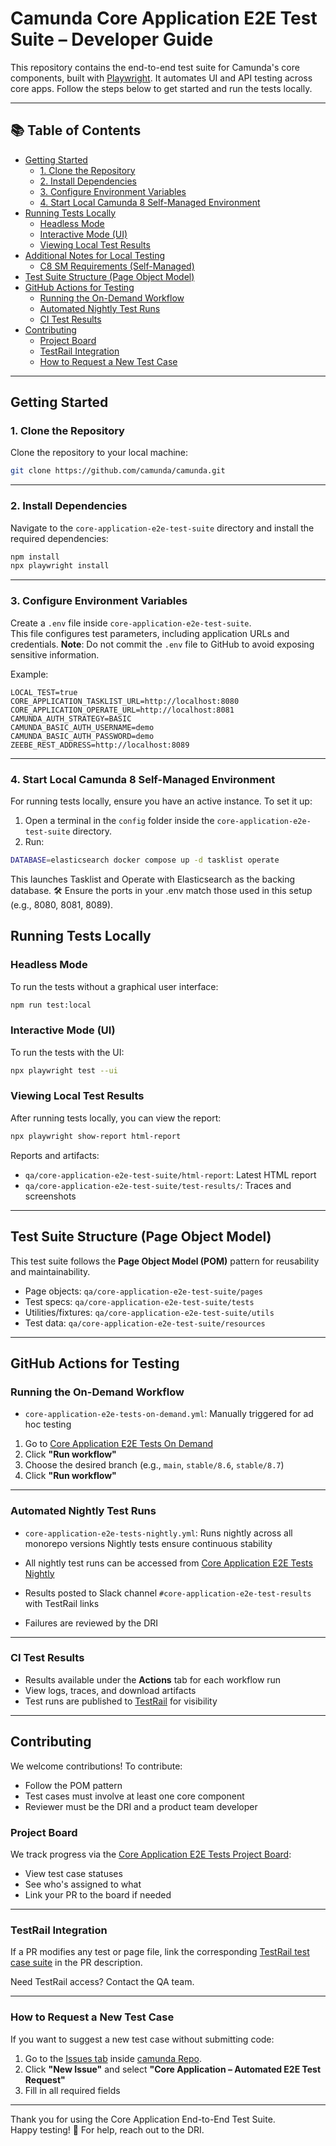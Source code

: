 # Camunda Core Application E2E Test Suite – Developer Guide

This repository contains the end-to-end test suite for Camunda's core components, built with [Playwright](https://playwright.dev/). It automates UI and API testing across core apps.
Follow the steps below to get started and run the tests locally.

---

## 📚 Table of Contents

- [Getting Started](#getting-started)
  - [1. Clone the Repository](#1-clone-the-repository)
  - [2. Install Dependencies](#2-install-dependencies)
  - [3. Configure Environment Variables](#3-configure-environment-variables)
  - [4. Start Local Camunda 8 Self-Managed Environment](#4-start-local-camunda-8-self-managed-environment)
- [Running Tests Locally](#running-tests-locally)
  - [Headless Mode](#headless-mode)
  - [Interactive Mode (UI)](#interactive-mode-ui)
  - [Viewing Local Test Results](#viewing-local-test-results)
- [Additional Notes for Local Testing](#additional-notes-for-local-testing)
  - [C8 SM Requirements (Self-Managed)](#c8-sm-requirements-self-managed)
- [Test Suite Structure (Page Object Model)](#test-suite-structure-page-object-model)
- [GitHub Actions for Testing](#github-actions-for-testing)
  - [Running the On-Demand Workflow](#running-the-on-demand-workflow)
  - [Automated Nightly Test Runs](#automated-nightly-test-runs)
  - [CI Test Results](#ci-test-results)
- [Contributing](#contributing)
  - [Project Board](#project-board)
  - [TestRail Integration](#testrail-integration)
  - [How to Request a New Test Case](#how-to-request-a-new-test-case)

---

## Getting Started

### 1. Clone the Repository

Clone the repository to your local machine:

```bash
git clone https://github.com/camunda/camunda.git
```

---

### 2. Install Dependencies

Navigate to the `core-application-e2e-test-suite` directory and install the required dependencies:

```bash
npm install
npx playwright install
```

---

### 3. Configure Environment Variables

Create a `.env` file inside `core-application-e2e-test-suite`.  
This file configures test parameters, including application URLs and credentials.
**Note**: Do not commit the `.env` file to GitHub to avoid exposing sensitive information.

Example:

```env
LOCAL_TEST=true
CORE_APPLICATION_TASKLIST_URL=http://localhost:8080
CORE_APPLICATION_OPERATE_URL=http://localhost:8081
CAMUNDA_AUTH_STRATEGY=BASIC
CAMUNDA_BASIC_AUTH_USERNAME=demo
CAMUNDA_BASIC_AUTH_PASSWORD=demo
ZEEBE_REST_ADDRESS=http://localhost:8089
```

---

### 4. Start Local Camunda 8 Self-Managed Environment

For running tests locally, ensure you have an active instance. To set it up:

1. Open a terminal in the `config` folder inside the `core-application-e2e-test-suite` directory.
2. Run:

```bash
DATABASE=elasticsearch docker compose up -d tasklist operate
```

This launches Tasklist and Operate with Elasticsearch as the backing database.
🛠️ Ensure the ports in your .env match those used in this setup (e.g., 8080, 8081, 8089).

## Running Tests Locally

### Headless Mode

To run the tests without a graphical user interface:

```bash
npm run test:local
```

### Interactive Mode (UI)

To run the tests with the UI:

```bash
npx playwright test --ui
```

### Viewing Local Test Results

After running tests locally, you can view the report:

```bash
npx playwright show-report html-report
```

Reports and artifacts:

- `qa/core-application-e2e-test-suite/html-report`: Latest HTML report
- `qa/core-application-e2e-test-suite/test-results/`: Traces and screenshots

---

## Test Suite Structure (Page Object Model)

This test suite follows the **Page Object Model (POM)** pattern for reusability and maintainability.

- Page objects: `qa/core-application-e2e-test-suite/pages`
- Test specs: `qa/core-application-e2e-test-suite/tests`
- Utilities/fixtures: `qa/core-application-e2e-test-suite/utils`
- Test data: `qa/core-application-e2e-test-suite/resources`

---

## GitHub Actions for Testing

### Running the On-Demand Workflow

- `core-application-e2e-tests-on-demand.yml`: Manually triggered for ad hoc testing

1. Go to [Core Application E2E Tests On Demand](https://github.com/camunda/camunda/actions/workflows/core-application-e2e-tests-on-demand.yml)
2. Click **"Run workflow"**
3. Choose the desired branch (e.g., `main`, `stable/8.6`, `stable/8.7`)
4. Click **"Run workflow"**

---

### Automated Nightly Test Runs

- `core-application-e2e-tests-nightly.yml`: Runs nightly across all monorepo versions
  Nightly tests ensure continuous stability

- All nightly test runs can be accessed from [Core Application E2E Tests Nightly](https://github.com/camunda/camunda/actions/workflows/core-application-e2e-tests-nightly.yml)

- Results posted to Slack channel `#core-application-e2e-test-results` with TestRail links

- Failures are reviewed by the DRI

---

### CI Test Results

- Results available under the **Actions** tab for each workflow run
- View logs, traces, and download artifacts
- Test runs are published to [TestRail](https://camunda.testrail.com/index.php?/runs/overview/33) for visibility

---

## Contributing

We welcome contributions! To contribute:

- Follow the POM pattern
- Test cases must involve at least one core component
- Reviewer must be the DRI and a product team developer

### Project Board

We track progress via the [Core Application E2E Tests Project Board](https://github.com/orgs/camunda/projects/178/views/1):

- View test case statuses
- See who's assigned to what
- Link your PR to the board if needed

---

### TestRail Integration

If a PR modifies any test or page file, link the corresponding [TestRail test case suite](https://camunda.testrail.com/index.php?/suites/view/15143) in the PR description.

Need TestRail access? Contact the QA team.

---

### How to Request a New Test Case

If you want to suggest a new test case without submitting code:

1. Go to the [Issues tab](https://github.com/camunda/camunda/issues) inside [camunda Repo](https://github.com/camunda/camunda).
2. Click **"New Issue"** and select **"Core Application – Automated E2E Test Request"**
3. Fill in all required fields

---

Thank you for using the Core Application End-to-End Test Suite.  
Happy testing! 🚀 For help, reach out to the DRI.
